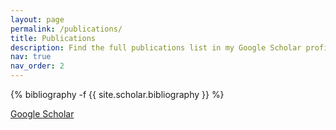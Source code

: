 ```yaml
---
layout: page
permalink: /publications/
title: Publications
description: Find the full publications list in my Google Scholar profile.
nav: true
nav_order: 2
---
```

<!-- _pages/publications.md -->
<div class="publications">

{% bibliography -f {{ site.scholar.bibliography }} %}

</div>
<a href="https://scholar.google.com/citations?user=1xlWA0UAAAAJ&hl=en&oi=ao">Google Scholar</a>
